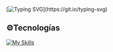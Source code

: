 [![Typing SVG](https://readme-typing-svg.demolab.com?font=Fira+Code&pause=1000&width=435&lines=Hello+there👋.)](https://git.io/typing-svg)

## ⚙️Tecnologías
[![My Skills](https://skillicons.dev/icons?i=cpython)](https://skillicons.dev)

